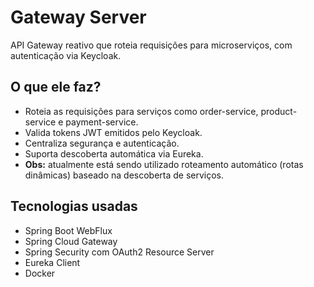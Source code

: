 # Gateway Server

API Gateway reativo que roteia requisições para microserviços, com autenticação via Keycloak.

## O que ele faz?

- Roteia as requisições para serviços como order-service, product-service e payment-service.  
- Valida tokens JWT emitidos pelo Keycloak.  
- Centraliza segurança e autenticação.  
- Suporta descoberta automática via Eureka.  
- **Obs:** atualmente está sendo utilizado roteamento automático (rotas dinâmicas) baseado na descoberta de serviços.  

## Tecnologias usadas

- Spring Boot WebFlux  
- Spring Cloud Gateway  
- Spring Security com OAuth2 Resource Server  
- Eureka Client  
- Docker  
